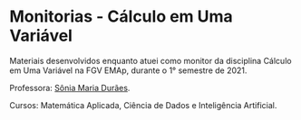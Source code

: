 # Monitorias - Cálculo em Uma Variável

Materiais desenvolvidos enquanto atuei como monitor da disciplina Cálculo em Uma Variável na FGV EMAp, durante o 1° semestre de 2021.

Professora: [Sônia Maria Durães](https://emap.fgv.br/corpo-docente/sonia-maria-duraes).

Cursos: Matemática Aplicada, Ciência de Dados e Inteligência Artificial.
